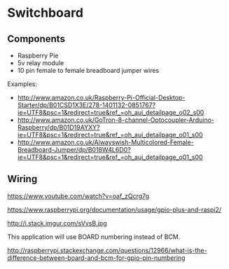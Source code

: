# Switchboard

## Components

 * Raspberry Pie
 * 5v relay module
 * 10 pin female to female breadboard jumper wires

Examples:
 * http://www.amazon.co.uk/Raspberry-Pi-Official-Desktop-Starter/dp/B01CSD1X3E/278-1401132-0851767?ie=UTF8&psc=1&redirect=true&ref_=oh_aui_detailpage_o02_s00
 * http://www.amazon.co.uk/GoTron-8-channel-Optocoupler-Arduino-Raspberry/dp/B01D19AYXY?ie=UTF8&psc=1&redirect=true&ref_=oh_aui_detailpage_o01_s00
 * http://www.amazon.co.uk/Alwayswish-Multicolored-Female-Breadboard-Jumper/dp/B018W4L6D0?ie=UTF8&psc=1&redirect=true&ref_=oh_aui_detailpage_o01_s00

## Wiring

https://www.youtube.com/watch?v=oaf_zQcrg7g

https://www.raspberrypi.org/documentation/usage/gpio-plus-and-raspi2/

http://i.stack.imgur.com/sVvsB.jpg

This application will use BOARD numbering instead of BCM.

http://raspberrypi.stackexchange.com/questions/12966/what-is-the-difference-between-board-and-bcm-for-gpio-pin-numbering
